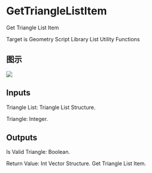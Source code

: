 # GetTriangleListItem

Get Triangle List Item

Target is Geometry Script Library List Utility Functions

## 图示

![]($-20221218-19110373.png)

## Inputs

Triangle List: Triangle List Structure.

Triangle: Integer.  

## Outputs

Is Valid Triangle: Boolean.

Return Value: Int Vector Structure. Get Triangle List Item.

